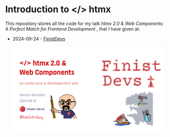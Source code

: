 # Introduction to </> htmx

This repository stores all the code for my talk _htmx 2.0 & Web Components: A Perfect Match for Frontend Development_ , that I have given at:

- 2024-09-24 - [FinistDevs](https://www.meetup.com/finistdevs/events/303367921/) 

  ![Introduction to </> htmx](./img/screenshot-1024px.jpg)

